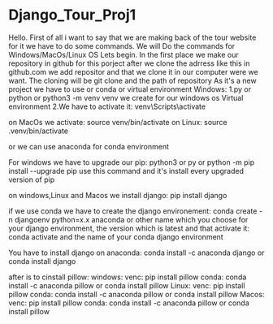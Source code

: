 # Django_Tour_Proj1

Hello.
First of all i want to say that we are making back of the tour website for it we have to do some commands.
We will Do the commands for Windows/MacOs/Linux OS
Lets begin.
In the first place we make our repository in github for this porject after we clone the adrress like this in github.com we add repositor and that we clone it in our computer were we want.
The cloning will be git clone and the path of repository
As it's a new project we have to use or conda or virtual environment
Windows:
1.py or python or python3 -m venv venv we create for our windows os Virtual environment
2.We have to activate it: venv\Scripts\activate

on MacOs we activate: source venv/bin/activate
on Linux: source .venv/bin/activate

or we can use anaconda for conda environment

For windows we have to upgrade our pip: 
python3 or py or python -m pip install --upgrade pip
use this command and it's install every upgraded version of pip

on windows,Linux and Macos we install django: pip install django

if we use conda we have to create the django environement:
conda create -n djangoenv python=x.x anaconda or other name which you choose for your django environment,  the version which is latest and that activate it: conda activate and the name of your conda django environment

You have to install django on anaconda: 
conda install -c anaconda django or conda install django

after is to cinstall pillow: 
windows: 
venc: pip install pillow
conda: conda install -c anaconda pillow or conda install pillow
Linux: 
venc: pip install pillow
conda: conda install -c anaconda pillow or conda install pillow
Macos: 
venc: pip install pillow
conda: conda install -c anaconda pillow or conda install pillow

